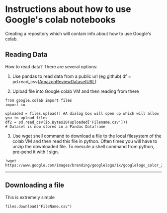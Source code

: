 # Instructions about how to use Google's colab notebooks
Creating a repository which will contain info about how to use Google's colab. 

## Reading Data
How to read data? There are several options: 
1. Use pandas to read data from a public url (eg github)
   df = pd.read_csv([AmazonReviewDatasetURL](amazon_cells_labelled.txt))

2. Upload file into Google colab VM and then reading from there
  ```
  from google.colab import files
  import io
  
  uploaded = files.upload() #A dialog box will open up which will allow you to upload files
  df2 = pd.read_csv(io.BytesIO(uploaded['Filename.csv']))
  # Dataset is now stored in a Pandas Dataframe
  ```
  
3. Use wget shell command to download a file to the local filesystem of the colab VM and then read this file in python. Often times you will have to unzip the downloaded file. To execute a shell command from python, pre-pend it with ! sign. 
```
!wget https://www.google.com/images/branding/googlelogo/1x/googlelogo_color_272x92dp.png
```

-----------------------------------------

## Downloading a file
  This is extremely simple
  ```
  files.download("FileName.csv")
  ```
  
